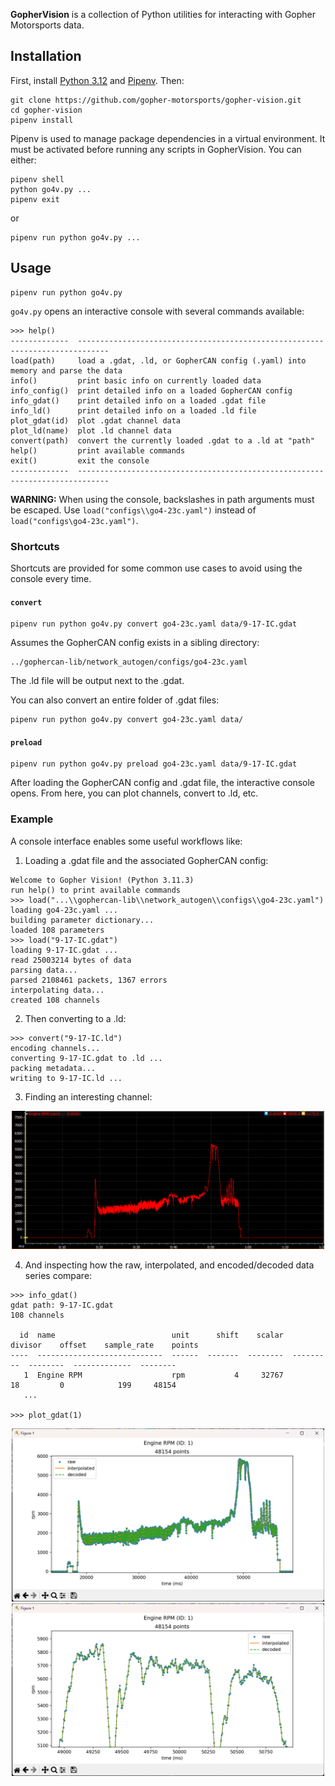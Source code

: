 **GopherVision** is a collection of Python utilities for interacting with Gopher Motorsports data.

## Installation
First, install [Python 3.12](https://www.python.org/downloads/release/python-3120/) and [Pipenv](https://pipenv.pypa.io/en/latest/installation/). Then:

```
git clone https://github.com/gopher-motorsports/gopher-vision.git
cd gopher-vision
pipenv install
```

Pipenv is used to manage package dependencies in a virtual environment. It must be activated before running any scripts in GopherVision. You can either:
```
pipenv shell
python go4v.py ...
pipenv exit
```
or
```
pipenv run python go4v.py ...
```

## Usage
```
pipenv run python go4v.py
```

`go4v.py` opens an interactive console with several commands available:
```
>>> help()
-------------  -----------------------------------------------------------------------------
load(path)     load a .gdat, .ld, or GopherCAN config (.yaml) into memory and parse the data
info()         print basic info on currently loaded data
info_config()  print detailed info on a loaded GopherCAN config
info_gdat()    print detailed info on a loaded .gdat file
info_ld()      print detailed info on a loaded .ld file
plot_gdat(id)  plot .gdat channel data
plot_ld(name)  plot .ld channel data
convert(path)  convert the currently loaded .gdat to a .ld at "path"
help()         print available commands
exit()         exit the console
-------------  -----------------------------------------------------------------------------
```

**WARNING:** When using the console, backslashes in path arguments must be escaped. Use `load("configs\\go4-23c.yaml")` instead of `load("configs\go4-23c.yaml")`.

### Shortcuts

Shortcuts are provided for some common use cases to avoid using the console every time.

#### `convert`

```
pipenv run python go4v.py convert go4-23c.yaml data/9-17-IC.gdat
```

Assumes the GopherCAN config exists in a sibling directory:
```
../gophercan-lib/network_autogen/configs/go4-23c.yaml
```

The .ld file will be output next to the .gdat.

You can also convert an entire folder of .gdat files:
```
pipenv run python go4v.py convert go4-23c.yaml data/
```

#### `preload`

```
pipenv run python go4v.py preload go4-23c.yaml data/9-17-IC.gdat
```

After loading the GopherCAN config and .gdat file, the interactive console opens. From here, you can plot channels, convert to .ld, etc.

### Example

A console interface enables some useful workflows like:

1. Loading a .gdat file and the associated GopherCAN config:
```
Welcome to Gopher Vision! (Python 3.11.3)
run help() to print available commands
>>> load("...\\gophercan-lib\\network_autogen\\configs\\go4-23c.yaml")
loading go4-23c.yaml ...
building parameter dictionary...
loaded 108 parameters
>>> load("9-17-IC.gdat")
loading 9-17-IC.gdat ...
read 25003214 bytes of data
parsing data...
parsed 2108461 packets, 1367 errors
interpolating data...
created 108 channels
```

2. Then converting to a .ld:
```
>>> convert("9-17-IC.ld")
encoding channels...
converting 9-17-IC.gdat to .ld ...
packing metadata...
writing to 9-17-IC.ld ...
```

3. Finding an interesting channel:

<p align="center">
  <img width="500" src="img/i2.png">
</p>

4. And inspecting how the raw, interpolated, and encoded/decoded data series compare:

```
>>> info_gdat()
gdat path: 9-17-IC.gdat
108 channels

  id  name                          unit      shift    scalar    divisor    offset    sample_rate    points
----  ----------------------------  ------  -------  --------  ---------  --------  -------------  --------
   1  Engine RPM                    rpm           4     32767         18         0            199     48154
   ...

>>> plot_gdat(1)
```

<p align="center">
  <img width="500" src="img/plot.png">
  <img width="500" src="img/plot-zoomed.png">
</p>